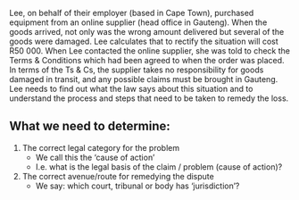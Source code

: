Lee, on behalf of their employer (based in Cape Town), purchased equipment from an online supplier (head office in Gauteng). When the goods arrived, not only was the wrong amount delivered but several of the goods were damaged. Lee calculates that to rectify the
situation will cost R50 000. When Lee contacted the online supplier, she was told to check the Terms & Conditions which had been agreed to when the order was placed. In terms of the Ts & Cs, the supplier takes no responsibility for goods damaged in transit, and any possible claims must be brought in Gauteng. Lee needs to find out what the law says about this situation and to understand the process and steps that need to be taken to remedy the loss.

## What we need to determine:
1. The correct legal category for the problem
	- We call this the ‘cause of action’
	- I.e. what is the legal basis of the claim / problem (cause of action)?
2. The correct avenue/route for remedying the dispute
	- We say: which court, tribunal or body has ‘jurisdiction’?
